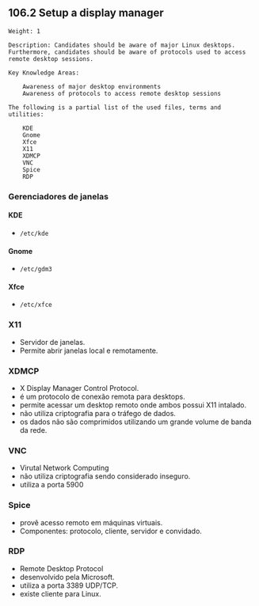 ## 106.2 Setup a display manager

```
Weight: 1

Description: Candidates should be aware of major Linux desktops. Furthermore, candidates should be aware of protocols used to access remote desktop sessions.

Key Knowledge Areas:

    Awareness of major desktop environments
    Awareness of protocols to access remote desktop sessions

The following is a partial list of the used files, terms and utilities:

    KDE
    Gnome
    Xfce
    X11
    XDMCP
    VNC
    Spice
    RDP
```

### Gerenciadores de janelas

#### KDE
* `/etc/kde`
#### Gnome
* `/etc/gdm3`
#### Xfce
* `/etc/xfce`

### X11

* Servidor de janelas.
* Permite abrir janelas local e remotamente.

### XDMCP

* X Display Manager Control Protocol.
* é um protocolo de conexão remota para desktops.
* permite acessar um desktop remoto onde ambos possui X11 intalado.
* não utiliza criptografia para o tráfego de dados.
* os dados não são comprimidos utilizando um grande volume de banda da rede.

### VNC

* Virutal Network Computing
* não utiliza criptografia sendo considerado inseguro.
* utiliza a porta 5900

### Spice

* provê acesso remoto em máquinas virtuais.
* Componentes: protocolo, cliente, servidor e convidado.

### RDP

* Remote Desktop Protocol
* desenvolvido pela Microsoft.
* utiliza a porta 3389 UDP/TCP.
* existe cliente para Linux.
